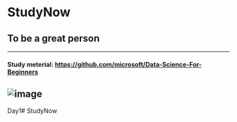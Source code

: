 # StudyNow
## To be a great person 
---
#### Study meterial: https://github.com/microsoft/Data-Science-For-Beginners

![image](/workspaces/StudyNow/00-Title.png)
---

Day1#   S t u d y N o w  
 